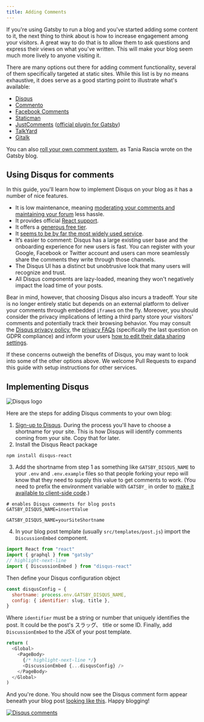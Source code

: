 ```yaml
---
title: Adding Comments
---
```


If you're using Gatsby to run a blog and you've started adding some content to it, the next thing to think about is how to increase engagement among your visitors. A great way to do that is to allow them to ask questions and express their views on what you've written. This will make your blog seem much more lively to anyone visiting it.

There are many options out there for adding comment functionality, several of them specifically targeted at static sites. While this list is by no means exhaustive, it does serve as a good starting point to illustrate what's available:

- [Disqus](https://disqus.com)
- [Commento](https://commento.io)
- [Facebook Comments](https://www.npmjs.com/package/react-facebook)
- [Staticman](https://staticman.net)
- [JustComments](https://just-comments.com) \([official plugin for Gatsby](https://www.gatsbyjs.org/packages/gatsby-plugin-just-comments/)\)
- [TalkYard](https://www.talkyard.io)
- [Gitalk](https://gitalk.github.io)

You can also [roll your own comment system](/blog/2019-08-27-roll-your-own-comment-system/), as Tania Rascia wrote on the Gatsby blog.

## Using Disqus for comments

In this guide, you'll learn how to implement Disqus on your blog as it has a number of nice features.

- It is low maintenance, meaning [moderating your comments and maintaining your forum](https://help.disqus.com/moderation/moderating-101) less hassle.
- It provides official [React support](https://github.com/disqus/disqus-react).
- It offers a [generous free tier](https://disqus.com/pricing).
- It [seems to be by far the most widely used service](https://www.datanyze.com/market-share/comment-systems/disqus-market-share).
- It’s easier to comment: Disqus has a large existing user base and the onboarding experience for new users is fast. You can register with your Google, Facebook or Twitter account and users can more seamlessly share the comments they write through those channels.
- The Disqus UI has a distinct but unobtrusive look that many users will recognize and trust.
- All Disqus components are lazy-loaded, meaning they won't negatively impact the load time of your posts.

Bear in mind, however, that choosing Disqus also incurs a tradeoff. Your site is no longer entirely static but depends on an external platform to deliver your comments through embedded `iframe`s on the fly. Moreover, you should consider the privacy implications of letting a third party store your visitors' comments and potentially track their browsing behavior. You may consult the [Disqus privacy policy](https://help.disqus.com/terms-and-policies/disqus-privacy-policy), the [privacy FAQs](https://help.disqus.com/terms-and-policies/privacy-faq) (specifically the last question on GDPR compliance) and inform your users [how to edit their data sharing settings](https://help.disqus.com/terms-and-policies/how-to-edit-your-data-sharing-settings).

If these concerns outweigh the benefits of Disqus, you may want to look into some of the other options above. We welcome Pull Requests to expand this guide with setup instructions for other services.

## Implementing Disqus

![Disqus logo](./images/disqus-logo.svg)

Here are the steps for adding Disqus comments to your own blog:

1. [Sign-up to Disqus](https://disqus.com/profile/signup). During the process you'll have to choose a shortname for your site. This is how Disqus will identify comments coming from your site. Copy that for later.
2. Install the Disqus React package

```shell
npm install disqus-react
```

3. Add the shortname from step 1 as something like `GATSBY_DISQUS_NAME` to your `.env` and `.env.example` files so that people forking your repo will know that they need to supply this value to get comments to work. (You need to prefix the environment variable with `GATSBY_` in order to [make it available to client-side code](https://www.gatsbyjs.org/docs/environment-variables/#client-side-javascript).)

```text:title=.env.example
# enables Disqus comments for blog posts
GATSBY_DISQUS_NAME=insertValue
```

```text:title=.env
GATSBY_DISQUS_NAME=yourSiteShortname
```

4. In your blog post template (usually `src/templates/post.js`) import the `DiscussionEmbed` component.

```js:title=src/templates/post.js
import React from "react"
import { graphql } from "gatsby"
// highlight-next-line
import { DiscussionEmbed } from "disqus-react"
```

Then define your Disqus configuration object

```js
const disqusConfig = {
  shortname: process.env.GATSBY_DISQUS_NAME,
  config: { identifier: slug, title },
}
```

Where `identifier` must be a string or number that uniquely identifies the post. It could be the post's スラッグ、 title or some ID. Finally, add `DiscussionEmbed` to the JSX of your post template.

```jsx:title=src/templates/post.js
return (
  <Global>
    <PageBody>
      {/* highlight-next-line */}
      <DiscussionEmbed {...disqusConfig} />
    </PageBody>
  </Global>
)
```

And you're done. You should now see the Disqus comment form appear beneath your blog post [looking like this](https://janosh.io/blog/disqus-comments#disqus_thread). Happy blogging!

[![Disqus comments](./images/disqus-comments.png)](https://janosh.io/blog/disqus-comments#disqus_thread)
